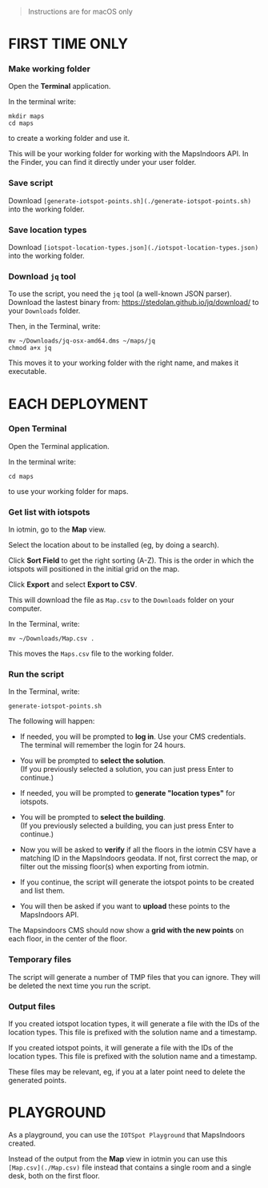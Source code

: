 > Instructions are for macOS only

# FIRST TIME ONLY

### Make working folder

Open the **Terminal** application.

In the terminal write:
```
mkdir maps
cd maps
```
to create a working folder and use it.

This will be your working folder for working with the MapsIndoors API.
In the Finder, you can find it directly under your user folder.


### Save script

Download `[generate-iotspot-points.sh](./generate-iotspot-points.sh)` into the working folder.


### Save location types

Download `[iotspot-location-types.json](./iotspot-location-types.json)` into the working folder.


### Download `jq` tool

To use the script, you need the `jq` tool (a well-known JSON parser).
Download the lastest binary from: https://stedolan.github.io/jq/download/ to your `Downloads` folder.

Then, in the Terminal, write:
```
mv ~/Downloads/jq-osx-amd64.dms ~/maps/jq
chmod a+x jq
```

This moves it to your working folder with the right name, and makes it executable.



# EACH DEPLOYMENT

### Open Terminal

Open the Terminal application.

In the terminal write:
```
cd maps
```
to use your working folder for maps.


### Get list with iotspots

In iotmin, go to the **Map** view.

Select the location about to be installed (eg, by doing a search).

Click **Sort Field** to get the right sorting (A-Z). This is the order in which the iotspots will positioned in the initial grid on the map.

Click **Export** and select **Export to CSV**.

This will download the file as `Map.csv` to the `Downloads` folder on your computer.

In the Terminal, write:
```
mv ~/Downloads/Map.csv .
```

This moves the `Maps.csv` file to the working folder.


### Run the script

In the Terminal, write:
```
generate-iotspot-points.sh
```

The following will happen:

* If needed, you will be prompted to **log in**. Use your CMS credentials. The terminal will remember the login for 24 hours.

* You will be prompted to **select the solution**.  
(If you previously selected a solution, you can just press Enter to continue.)

* If needed, you will be prompted to **generate "location types"** for iotspots.

* You will be prompted to **select the building**.  
(If you previously selected a building, you can just press Enter to continue.)

* Now you will be asked to **verify** if all the floors in the iotmin CSV have a matching ID in the MapsIndoors geodata. If not, first correct the map, or filter out the missing floor(s) when exporting from iotmin.

* If you continue, the script will generate the iotspot points to be created and list them.

* You will then be asked if you want to **upload** these points to the MapsIndoors API.

The Mapsindoors CMS should now show a **grid with the new points** on each floor, in the center of the floor.


### Temporary files

The script will generate a number of TMP files that you can ignore. They will be deleted the next time you run the script.


### Output files

If you created iotspot location types, it will generate a file with the IDs of the location types. This file is prefixed with the solution name and a timestamp.

If you created iotspot points, it will generate a file with the IDs of the location types. This file is prefixed with the solution name and a timestamp.

These files may be relevant, eg, if you at a later point need to delete the generated points.



# PLAYGROUND

As a playground, you can use the `IOTSpot Playground` that MapsIndoors created.

Instead of the output from the **Map** view in iotmin you can use this `[Map.csv](./Map.csv)` file instead that contains a single room and a single desk, both on the first floor.
